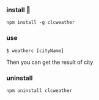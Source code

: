 ### install  🔨

``npm install -g clcweather``

### use

``$ weatherc [cityName]``

Then you can get the result of city

### uninstall 

``npm uninstall clcweather``